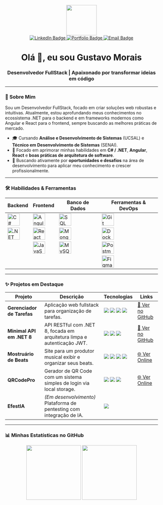 <div id="header" align="center">
  <img src="https://media.giphy.com/media/M9gbBd9nbDrOTu1Mqx/giphy.gif" width="100"/>
</div>

<div id="badges" align="center">
  <a href="https://www.linkedin.com/in/devgustavomorais/">
    <img src="https://img.shields.io/badge/LinkedIn-0077B5?style=for-the-badge&logo=linkedin&logoColor=white" alt="LinkedIn Badge"/>
  </a>
  <a href="https://gvmzin.github.io/Portifolio/">
    <img src="https://img.shields.io/badge/Portfólio-000000?style=for-the-badge&logo=About.me&logoColor=white" alt="Portfolio Badge"/>
  </a>
  <a href="mailto:gustavo.morais@ba.estudante.senai.br">
    <img src="https://img.shields.io/badge/Email-D14836?style=for-the-badge&logo=gmail&logoColor=white" alt="Email Badge"/>
  </a>
</div>

<h1 align="center">
  Olá 👋, eu sou Gustavo Morais
</h1>
<h3 align="center">
  Desenvolvedor FullStack | Apaixonado por transformar ideias em código
</h3>

---

### 🚀 Sobre Mim

Sou um Desenvolvedor FullStack, focado em criar soluções web robustas e intuitivas. Atualmente, estou aprofundando meus conhecimentos no ecossistema .NET para o backend e em frameworks modernos como Angular e React para o frontend, sempre buscando as melhores práticas de mercado.

- 🎓 Cursando **Análise e Desenvolvimento de Sistemas** (UCSAL) e **Técnico em Desenvolvimento de Sistemas** (SENAI).
- 🌱 Focado em aprimorar minhas habilidades em **C# / .NET**, **Angular**, **React** e **boas práticas de arquitetura de software**.
- 💼 Buscando ativamente por **oportunidades e desafios** na área de desenvolvimento para aplicar meu conhecimento e crescer profissionalmente.

---

### 🛠️ Habilidades & Ferramentas

| Backend                                                                                                                              | Frontend                                                                                                                                                                                                                                                                      | Banco de Dados                                                                                                                                                                                                                                                                                               | Ferramentas & DevOps                                                                                                                                            |
| ------------------------------------------------------------------------------------------------------------------------------------ | ----------------------------------------------------------------------------------------------------------------------------------------------------------------------------------------------------------------------------------------------------------------------------- | ------------------------------------------------------------------------------------------------------------------------------------------------------------------------------------------------------------------------------------------------------------------------------------------------------------ | --------------------------------------------------------------------------------------------------------------------------------------------------------------- |
| <img src="https://cdn.jsdelivr.net/gh/devicons/devicon/icons/csharp/csharp-original.svg" alt="C#" width="40" height="40"/>             | <img src="https://cdn.jsdelivr.net/gh/devicons/devicon/icons/angularjs/angularjs-original.svg" alt="Angular" width="40" height="40"/>                                                                                                                                                | <img src="https://cdn.jsdelivr.net/gh/devicons/devicon/icons/microsoftsqlserver/microsoftsqlserver-plain-wordmark.svg" alt="SQL Server" width="40" height="40"/>                                                                                                                                                   | <img src="https://cdn.jsdelivr.net/gh/devicons/devicon/icons/git/git-original.svg" alt="Git" width="40" height="40"/>                                                 |
| <img src="https://cdn.jsdelivr.net/gh/devicons/devicon/icons/dot-net/dot-net-original-wordmark.svg" alt=".NET" width="40" height="40"/> | <img src="https://cdn.jsdelivr.net/gh/devicons/devicon/icons/react/react-original.svg" alt="React" width="40" height="40"/>                                                                                                                                                      | <img src="https://cdn.jsdelivr.net/gh/devicons/devicon/icons/mongodb/mongodb-original-wordmark.svg" alt="MongoDB" width="40" height="40"/>                                                                                                                                                                 | <img src="https://cdn.jsdelivr.net/gh/devicons/devicon/icons/docker/docker-original.svg" alt="Docker" width="40" height="40"/>                                       |
|                                                                                                                                      | <img src="https://cdn.jsdelivr.net/gh/devicons/devicon/icons/javascript/javascript-original.svg" alt="JavaScript" width="40" height="40"/>                                                                                                                                            | <img src="https://cdn.jsdelivr.net/gh/devicons/devicon/icons/mysql/mysql-original-wordmark.svg" alt="MySQL" width="40" height="40"/>                                                                                                                                                                     | <img src="https://cdn.jsdelivr.net/gh/devicons/devicon/icons/postman/postman-original.svg" alt="Postman" width="40" height="40"/>                                     |
|                                                                                                                                      |  |                                                                                                                                                                                                                                                                                                              | <img src="https://cdn.jsdelivr.net/gh/devicons/devicon/icons/figma/figma-original.svg" alt="Figma" width="40" height="40"/>                                           |

---

### ✨ Projetos em Destaque

| Projeto                                             | Descrição                                                                               | Tecnologias                                                                                                                                                                                                                             | Links                                                                                             |
| --------------------------------------------------- | --------------------------------------------------------------------------------------- | --------------------------------------------------------------------------------------------------------------------------------------------------------------------------------------------------------------------------------------- | ------------------------------------------------------------------------------------------------- |
| **Gerenciador de Tarefas** | Aplicação web fullstack para organização de tarefas.                                    | <img src="https://img.shields.io/badge/React-61DAFB?style=flat&logo=react&logoColor=black" /> <img src="https://img.shields.io/badge/.NET-512BD4?style=flat&logo=dotnet&logoColor=white" /> <img src="https://img.shields.io/badge/C%23-239120?style=flat&logo=c-sharp&logoColor=white" /> <img src="https://img.shields.io/badge/Bootstrap-7952B3?style=flat&logo=bootstrap&logoColor=white" /> | [🔗 Ver no GitHub](https://github.com/gvmzin/GerenciadorTarefas)                                 |
| **Minimal API em .NET 8** | API RESTful com .NET 8, focada em arquitetura limpa e autenticação JWT.                   | <img src="https://img.shields.io/badge/.NET-512BD4?style=flat&logo=dotnet&logoColor=white" /> <img src="https://img.shields.io/badge/C%23-239120?style=flat&logo=c-sharp&logoColor=white" /> <img src="https://img.shields.io/badge/JWT-000000?style=flat&logo=jsonwebtokens&logoColor=white" />                                                                    | [🔗 Ver no GitHub](https://github.com/gvmzin/MinimalAPI)  |
| **Mostruário de Beats** | Site para um produtor musical exibir e organizar seus beats.                              | <img src="https://img.shields.io/badge/JavaScript-F7DF1E?style=flat&logo=javascript&logoColor=black" /> <img src="https://img.shields.io/badge/HTML5-E34F26?style=flat&logo=html5&logoColor=white" /> <img src="https://img.shields.io/badge/CSS3-1572B6?style=flat&logo=css3&logoColor=white" /> <img src="https://img.shields.io/badge/Tailwind_CSS-38B2AC?style=flat&logo=tailwind-css&logoColor=white" /> | [🌐 Ver Online](https://gvmzin.github.io/SiteXand)                                                |
| **QRCodePro** | Gerador de QR Code com um sistema simples de login via local storage.                   | <img src="https://img.shields.io/badge/JavaScript-F7DF1E?style=flat&logo=javascript&logoColor=black" /> <img src="https://img.shields.io/badge/HTML5-E34F26?style=flat&logo=html5&logoColor=white" /> <img src="https://img.shields.io/badge/Tailwind_CSS-38B2AC?style=flat&logo=tailwind-css&logoColor=white" /> | [🌐 Ver Online](https://gvmzin.github.io/qrcodejsbasic/)                                          |
| **EfestIA** | _(Em desenvolvimento)_ Plataforma de pentesting com integração de IA.                   | <img src="https://img.shields.io/badge/Planejamento-blue" />                                                                                                                                                                            |                                                                                                   |

---

### 📊 Minhas Estatísticas no GitHub

<p align="center">
  <img height="180em" src="https://github-readme-stats.vercel.app/api?username=gvmzin&show_icons=true&theme=tokyonight&include_all_commits=true&count_private=true"/>
  <img height="180em" src="https://github-readme-stats.vercel.app/api/top-langs/?username=gvmzin&layout=compact&langs_count=7&theme=tokyonight"/>
</p>
